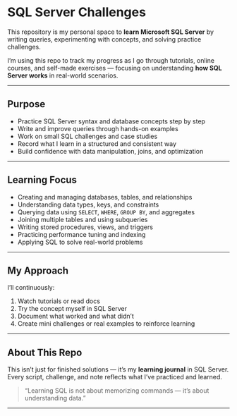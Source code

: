 # SQL Server Challenges

This repository is my personal space to **learn Microsoft SQL Server** by writing queries, experimenting with concepts, and solving practice challenges.

I’m using this repo to track my progress as I go through tutorials, online courses, and self-made exercises — focusing on understanding **how SQL Server works** in real-world scenarios.

---

## Purpose

- Practice SQL Server syntax and database concepts step by step  
- Write and improve queries through hands-on examples  
- Work on small SQL challenges and case studies  
- Record what I learn in a structured and consistent way  
- Build confidence with data manipulation, joins, and optimization  

---

## Learning Focus

- Creating and managing databases, tables, and relationships  
- Understanding data types, keys, and constraints  
- Querying data using `SELECT`, `WHERE`, `GROUP BY`, and aggregates  
- Joining multiple tables and using subqueries  
- Writing stored procedures, views, and triggers  
- Practicing performance tuning and indexing  
- Applying SQL to solve real-world problems  

---

## My Approach

I’ll continuously:
1. Watch tutorials or read docs  
2. Try the concept myself in SQL Server  
3. Document what worked and what didn’t  
4. Create mini challenges or real examples to reinforce learning  

---

## About This Repo

This isn’t just for finished solutions — it’s my **learning journal** in SQL Server.  
Every script, challenge, and note reflects what I’ve practiced and learned.  

> “Learning SQL is not about memorizing commands — it’s about understanding data.”

---
